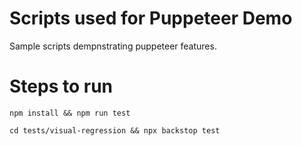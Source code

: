 # Scripts used for Puppeteer Demo

Sample scripts dempnstrating puppeteer features.

# Steps to run

```
npm install && npm run test

cd tests/visual-regression && npx backstop test
```
